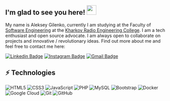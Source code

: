 ## I'm glad to see you here! <img src="https://raw.githubusercontent.com/aemmadi/aemmadi/master/wave.gif" width="30px">

My name is Aleksey Gilenko, currently I am studying at the Faculty of [Software Engineering](http://www.hrtt.kh.ua/2017/04/16/%d1%96%d0%bd%d0%b6%d0%b5%d0%bd%d0%b5%d1%80%d1%96%d1%8f-%d0%bf%d1%80%d0%be%d0%b3%d1%80%d0%b0%d0%bc%d0%bd%d0%be%d0%b3%d0%be-%d0%b7%d0%b0%d0%b1%d0%b5%d0%b7%d0%bf%d0%b5%d1%87%d0%b5%d0%bd%d0%bd%d1%8f/) at the [Kharkov Radio Engineering College](http://www.hrtt.kh.ua/). I am a tech enthusiast and open source advocate. I am always open to collaborate on projects and innovative / revolutionary ideas. Find out more about me and feel free to contact me here:

[![Linkedin Badge](https://img.shields.io/badge/-LinkedIn-blue?style=flat-square&logo=Linkedin&logoColor=white&link=https://www.linkedin.com/in/anirudhemmadi/)](https://www.linkedin.com/in/aleksei-gilenko/)
[![Instagram Badge](https://img.shields.io/badge/-Instagram-purple?style=flat-square&logo=instagram&logoColor=white&link=https://instagram.com/kanna6501/)](https://www.instagram.com/_a.gilenko_/)
[![Gmail Badge](https://img.shields.io/badge/-Gmail-c14438?style=flat-square&logo=Gmail&logoColor=white&link=mailto:kanna6501@gmail.com)](mailto:aleksey.gilenko@gmail.com)

## ⚡ Technologies

![HTML5](https://img.shields.io/badge/-HTML5-E34F26?style=flat-square&logo=html5&logoColor=white)
![CSS3](https://img.shields.io/badge/-CSS3-1572B6?style=flat-square&logo=css3)
![JavaScript](https://img.shields.io/badge/-JavaScript-black?style=flat-square&logo=javascript)
![PHP](https://img.shields.io/badge/-PHP-black?style=flat-square&logo=PHP)
![MySQL](https://img.shields.io/badge/-MySQL-black?style=flat-square&logo=mysql)
![Bootstrap](https://img.shields.io/badge/-Bootstrap-563D7C?style=flat-square&logo=bootstrap)
![Docker](https://img.shields.io/badge/-Docker-black?style=flat-square&logo=docker)
![Google Cloud](https://img.shields.io/badge/Google%20Cloud-black?style=flat-square&logo=google-cloud)
![Git](https://img.shields.io/badge/-Git-black?style=flat-square&logo=git)
![GitHub](https://img.shields.io/badge/-GitHub-181717?style=flat-square&logo=github)
